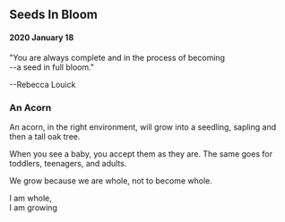 ## Seeds In Bloom

#### 2020 January 18

"You are always complete and in the process of becoming  
--a seed in full bloom."

--Rebecca Louick

### An Acorn

An acorn, in the right environment, will grow into a seedling, sapling and then a tall oak tree.

When you see a baby, you accept them as they are. The same goes for toddlers, teenagers, and adults.

We grow because we are whole, not to become whole.

I am whole,  
I am growing
